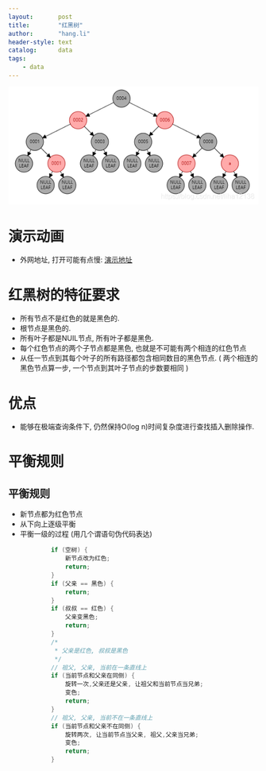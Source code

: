 ```yaml
---
layout:       post
title:        "红黑树"
author:       "hang.li"
header-style: text
catalog:      data
tags:
    - data
---
```


![img.png](/img/in-post/data/redblacktree.png)
# 演示动画
- 外网地址, 打开可能有点慢: [演示地址](https://www.cs.usfca.edu/~galles/visualization/RedBlack.html)
# 红黑树的特征要求
-  所有节点不是红色的就是黑色的.
- 根节点是黑色的.
- 所有叶子都是NUIL节点, 所有叶子都是黑色.
-  每个红色节点的两个子节点都是黑色, 也就是不可能有两个相连的红色节点
- 从任一节点到其每个叶子的所有路径都包含相同数目的黑色节点.
  ( 两个相连的黑色节点算一步, 一个节点到其叶子节点的步数要相同 )
# 优点
- 能够在极端查询条件下, 仍然保持O(log n)时间复杂度进行查找插入删除操作.
# 平衡规则
## 平衡规则
-  新节点都为红色节点
- 从下向上逐级平衡
- 平衡一级的过程 (用几个谓语句伪代码表达)
```java
            if (空树) {
                新节点改为红色;
                return;
            }
            if (父亲 == 黑色) {
                return;
            }
            if (叔叔 == 红色) {
                父亲变黑色;
                return;
            }
            /*
             * 父亲是红色, 叔叔是黑色
             */
            // 祖父, 父亲, 当前在一条直线上
            if (当前节点和父亲在同侧) {
                旋转一次,父亲还是父亲, 让祖父和当前节点当兄弟;
                变色;
                return;
            }
            // 祖父, 父亲, 当前不在一条直线上
            if (当前节点和父亲不在同侧) {
                旋转两次, 让当前节点当父亲, 祖父,父亲当兄弟;
                变色;
                return;
            }
```